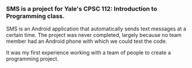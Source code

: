 ### SMS is a project for Yale's CPSC 112: Introduction to Programming class. 
SMS is an Android application that automatically sends text messages at a certain time.
The project was never completed, largely because no team member had an Android phone with which we could test the code.

It was my first experience working with a team of people to create a programming project.
